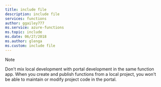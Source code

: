 ```yaml
---
title: include file
description: include file
services: functions
author: ggailey777
ms.service: azure-functions
ms.topic: include
ms.date: 06/27/2018
ms.author: glenga
ms.custom: include file
---
```


>[!NOTE]  
> Don't mix local development with portal development in the same function app. When you create and publish functions from a local project, you won't be able to maintain or modify project code in the portal.
